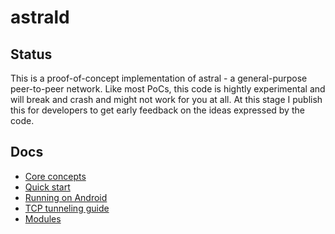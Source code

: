astrald
=======

## Status

This is a proof-of-concept implementation of astral - a general-purpose peer-to-peer network. Like most PoCs,
this code is hightly experimental and will break and crash and might not work for you at all. At this stage
I publish this for developers to get early feedback on the ideas expressed by the code.

## Docs

- [Core concepts](docs/overview.md)
- [Quick start](docs/quickstart.md)
- [Running on Android](docs/running-on-android.md)
- [TCP tunneling guide](docs/tcp-tunnels.md)
- [Modules](mod/README.md)